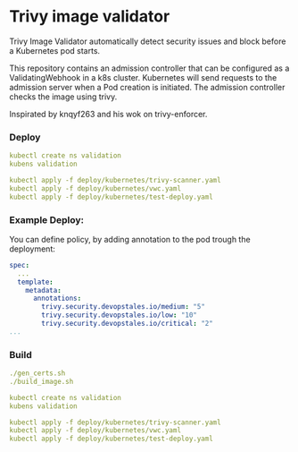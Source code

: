 # Trivy image validator

Trivy Image Validator automatically detect security issues and block before a Kubernetes pod starts.

This repository contains an admission controller that can be configured as a ValidatingWebhook in a k8s cluster. Kubernetes will send requests to the admission server when a Pod creation is initiated. The admission controller checks the image using trivy.

Inspirated by knqyf263 and his wok on trivy-enforcer.

### Deploy
```yaml
kubectl create ns validation
kubens validation

kubectl apply -f deploy/kubernetes/trivy-scanner.yaml
kubectl apply -f deploy/kubernetes/vwc.yaml
kubectl apply -f deploy/kubernetes/test-deploy.yaml
```

### Example Deploy:
You can define policy, by adding annotation to the pod trough the deployment:

```yaml
spec:
  ...
  template:
    metadata:
      annotations:
        trivy.security.devopstales.io/medium: "5"
        trivy.security.devopstales.io/low: "10"
        trivy.security.devopstales.io/critical: "2"
...
```

### Build
```yaml
./gen_certs.sh
./build_image.sh

kubectl create ns validation
kubens validation

kubectl apply -f deploy/kubernetes/trivy-scanner.yaml
kubectl apply -f deploy/kubernetes/vwc.yaml
kubectl apply -f deploy/kubernetes/test-deploy.yaml
```